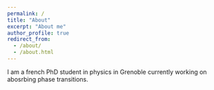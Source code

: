 ```yaml
---
permalink: /
title: "About"
excerpt: "About me"
author_profile: true
redirect_from: 
  - /about/
  - /about.html
---
```


I am a french PhD student in physics in Grenoble currently working on abosrbing phase transitions.
